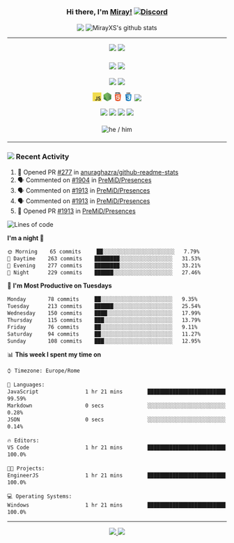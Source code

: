 <div align="center">

### Hi there, I'm [Miray!](https://mirayxs.github.io) <a href="https://discord.gg/CkdjnCR"><img src="https://raw.githubusercontent.com/anuraghazra/anuraghazra/master/assets/discord-round.svg" alt="Discord" width="27px"></a>

<!-- <div align="center">
  
![Miray's github stats](https://github-readme-stats-mirayxs.vercel.app/api?username=MirayXS&show_icons=true)
  
  <div align="center">
  
  ![Top Langs](https://github-readme-stats-mirayxs.vercel.app/api/top-langs/?username=MirayXS&hide=batchfile)
  
  </div>

<!-- </div> -->

  <img align="center" src="https://github-readme-stats-mirayxs.vercel.app/api?username=MirayXS&show_icons=true&line_height=27" />
  <img align="center" src="https://github-readme-stats.mirayxs.vercel.app/api/top-langs/?username=MirayXS" alt="MirayXS's github stats" />
  
  <hr>

<!-- ### :octocat: Contributing

<div align="center">
<a href="https://github.com/kwsch/NHSE">
  <img src="https://github-readme-stats.vercel.app/api/pin/?username=kwsch&repo=NHSE" />
</a>
<a href="https://github.com/berichan/GetNHSE">
  <img src="https://github-readme-stats.vercel.app/api/pin/?username=berichan&repo=GetNHSE" />
</a>
    </div>
    <div align="center">
    <a href="https://github.com/xcruxiex/BBDThemes">
  <img src="https://github-readme-stats.vercel.app/api/pin/?username=xcruxiex&repo=BBDThemes" />
</a>
  </div>
  
  <hr> -->
    
<img src="https://user-images.githubusercontent.com/5679180/79618120-0daffb80-80be-11ea-819e-d2b0fa904d07.gif" width="27px">
<img src="https://img.shields.io/badge/Discord-XxMirayxX21%233561-7289da?style=for-the-badge&logo=discord"/>

### <img src="https://codedotspectra.github.io/themes/badges/diamond.svg"  width="27px"> <img src="https://img.shields.io/badge/-mirayxs.github.io-45ddc0?style=for-the-badge" a href="https://mirayxs.github.io"></a>

<img src="https://codedotspectra.github.io/themes/badges/sword.svg"  width="27px"> <img src="https://img.shields.io/badge/-LANGUAGES%20AND%20TOOLS-4CE949?style=for-the-badge">

<code><img height="20" src="https://raw.githubusercontent.com/github/explore/master/topics/javascript/javascript.png"></code>
<code><img height="20" src="https://raw.githubusercontent.com/github/explore/master/topics/nodejs/nodejs.png"></code>
<code><img height="20" src="https://raw.githubusercontent.com/github/explore/master/topics/html/html.png"></code>
<code><img height="20" src="https://raw.githubusercontent.com/github/explore/master/topics/css/css.png"></code>
<code><img height="20" src="https://cdn.discordapp.com/emojis/735928635181105262.png?v=1"></code>

<code><img height="20" src="https://code.visualstudio.com/favicon.ico"></code>
<code><img height="20" src="https://brand.heroku.com/static/media/heroku-logo-solid.ab0c1b46.svg"></code>
<code><img height="20" src="https://seeklogo.com/images/W/windows-10-icon-logo-5BC5C69712-seeklogo.com.png"></code>
<code><img height="20" src="https://www.google.com/chrome/static/images/chrome-logo.svg"></code>
<!-- <code><img height="20" src="https://simpleicons.org/icons/github.svg"></code> -->

  <img src="https://raw.githubusercontent.com/klaasnicolaas/ColoredBadges/master/svg/pronouns/hehim.svg" alt="he / him" style="vertical-align:top; margin:6px 4px">

<!-- ![](https://img.shields.io/endpoint?label=currently&url=https://dev.discordprofiles.me/api/badge/status/325605285731500033?simple=true&logo=discord&logoColor=white) ![](https://img.shields.io/endpoint?url=https://dev.discordprofiles.me/api/badge/playing/325605285731500033?vscode=false&logo=nintendo-switch) ![](https://img.shields.io/endpoint?url=https://dev.discordprofiles.me/api/badge/vscode/325605285731500033) ![](https://img.shields.io/endpoint?url=https://dev.discordprofiles.me/api/badge/spotify/325605285731500033) -->

  <hr>

<div align="left">

### <img src="https://github.com/astrit/css.gg/raw/master/icons/svg/coffee.svg"> Recent Activity

<!--START_SECTION:activity-->
1. 💪 Opened PR [#277](https://github.com//anuraghazra/github-readme-stats/pull/277) in [anuraghazra/github-readme-stats](https://github.com//anuraghazra/github-readme-stats)
2. 🗣 Commented on [#1904](https://github.com//PreMiD/Presences/issues/1904) in [PreMiD/Presences](https://github.com//PreMiD/Presences)
3. 🗣 Commented on [#1913](https://github.com//PreMiD/Presences/issues/1913) in [PreMiD/Presences](https://github.com//PreMiD/Presences)
4. 🗣 Commented on [#1913](https://github.com//PreMiD/Presences/issues/1913) in [PreMiD/Presences](https://github.com//PreMiD/Presences)
5. 💪 Opened PR [#1913](https://github.com//PreMiD/Presences/pull/1913) in [PreMiD/Presences](https://github.com//PreMiD/Presences)
<!--END_SECTION:activity-->
  
<!--START_SECTION:waka-->
![Lines of code](https://img.shields.io/badge/From%20Hello%20World%20I've%20written-21667710%20Lines%20of%20code-blue)

**I'm a night 🦉** 

```text
🌞 Morning    65 commits     ██░░░░░░░░░░░░░░░░░░░░░░░   7.79% 
🌆 Daytime    263 commits    ████████░░░░░░░░░░░░░░░░░   31.53% 
🌃 Evening    277 commits    ████████░░░░░░░░░░░░░░░░░   33.21% 
🌙 Night      229 commits    ██████░░░░░░░░░░░░░░░░░░░   27.46%

```
📅 **I'm Most Productive on Tuesdays** 

```text
Monday       78 commits     ██░░░░░░░░░░░░░░░░░░░░░░░   9.35% 
Tuesday      213 commits    ██████░░░░░░░░░░░░░░░░░░░   25.54% 
Wednesday    150 commits    ████░░░░░░░░░░░░░░░░░░░░░   17.99% 
Thursday     115 commits    ███░░░░░░░░░░░░░░░░░░░░░░   13.79% 
Friday       76 commits     ██░░░░░░░░░░░░░░░░░░░░░░░   9.11% 
Saturday     94 commits     ██░░░░░░░░░░░░░░░░░░░░░░░   11.27% 
Sunday       108 commits    ███░░░░░░░░░░░░░░░░░░░░░░   12.95%

```


📊 **This week I spent my time on** 

```text
⌚︎ Timezone: Europe/Rome

💬 Languages: 
JavaScript               1 hr 21 mins        █████████████████████████   99.59% 
Markdown                 0 secs              ░░░░░░░░░░░░░░░░░░░░░░░░░   0.28% 
JSON                     0 secs              ░░░░░░░░░░░░░░░░░░░░░░░░░   0.14%

🔥 Editors: 
VS Code                  1 hr 21 mins        █████████████████████████   100.0%

🐱‍💻 Projects: 
EngineerJS               1 hr 21 mins        █████████████████████████   100.0%

💻 Operating Systems: 
Windows                  1 hr 21 mins        █████████████████████████   100.0%

```


<!--END_SECTION:waka-->


<hr>

<!-- ### <img src="https://media.giphy.com/media/VgCDAzcKvsR6OM0uWg/giphy.gif" width="50"> A little more about me...  

```javascript
const miray = {
  pronouns: "he" | "him",
  code: [Javascript, HTML, CSS],
  tools: [Node]
}
```

<img src="https://media.giphy.com/media/LnQjpWaON8nhr21vNW/giphy.gif" width="60"> <em><b>I love connecting with different people</b> so if you want to say <b>hi, I'll be happy to meet you more!</b> 😊</em>

</div>

<hr> -->

<!-- ### <img src="https://simpleicons.org/icons/github.svg"  width="27px"> <img src="https://img.shields.io/badge/-other pinned repositories-24292E?style=for-the-badge"> -->


<div align="center">
<a href="https://github.com/MirayXS/SplatHeX">
  <img src="https://github-readme-stats.vercel.app/api/pin/?username=MirayXS&repo=SplatHeX" />
</a>
<a href="https://github.com/MirayXS/SplatDatabase">
  <img src="https://github-readme-stats.vercel.app/api/pin/?username=MirayXS&repo=SplatDatabase" />
</a>
  <!-- <a href="https://github.com/MirayXS/HelperJS">
  <img src="https://github-readme-stats.vercel.app/api/pin/?username=MirayXS&repo=HelperJS" />
</a> -->
    </div>
    </div>
